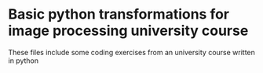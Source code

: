 # Basic python transformations for image processing university course

These files include some coding exercises from an university course written in python